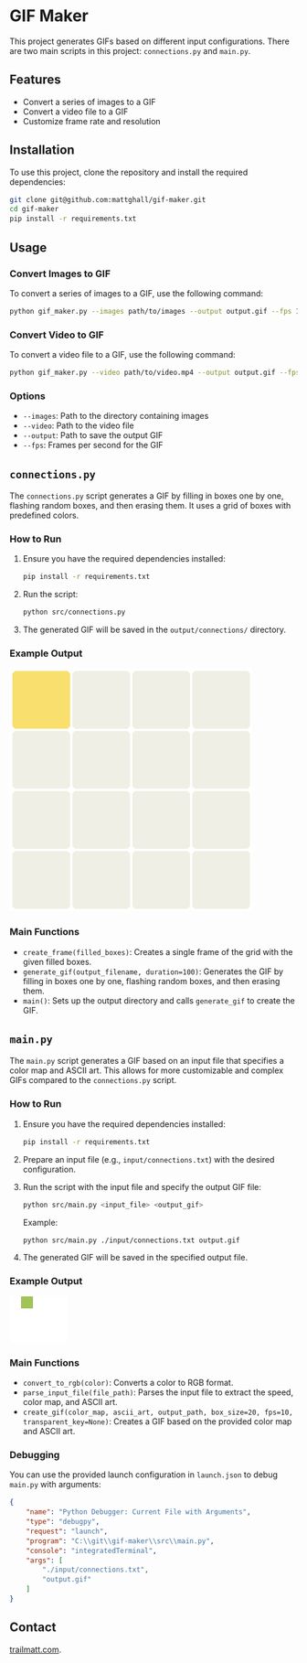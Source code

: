 # GIF Maker

This project generates GIFs based on different input configurations. There are two main scripts in this project: `connections.py` and `main.py`.

## Features

- Convert a series of images to a GIF
- Convert a video file to a GIF
- Customize frame rate and resolution

## Installation

To use this project, clone the repository and install the required dependencies:

```bash
git clone git@github.com:mattghall/gif-maker.git
cd gif-maker
pip install -r requirements.txt
```

## Usage

### Convert Images to GIF

To convert a series of images to a GIF, use the following command:

```bash
python gif_maker.py --images path/to/images --output output.gif --fps 10
```

### Convert Video to GIF

To convert a video file to a GIF, use the following command:

```bash
python gif_maker.py --video path/to/video.mp4 --output output.gif --fps 10
```

### Options

- `--images`: Path to the directory containing images
- `--video`: Path to the video file
- `--output`: Path to save the output GIF
- `--fps`: Frames per second for the GIF

## `connections.py`

The `connections.py` script generates a GIF by filling in boxes one by one, flashing random boxes, and then erasing them. It uses a grid of boxes with predefined colors.

### How to Run

1. Ensure you have the required dependencies installed:
    ```sh
    pip install -r requirements.txt
    ```

2. Run the script:
    ```sh
    python src/connections.py
    ```

3. The generated GIF will be saved in the `output/connections/` directory.

### Example Output
![Example GIF](example/connections.gif)

### Main Functions

- `create_frame(filled_boxes)`: Creates a single frame of the grid with the given filled boxes.
- `generate_gif(output_filename, duration=100)`: Generates the GIF by filling in boxes one by one, flashing random boxes, and then erasing them.
- `main()`: Sets up the output directory and calls `generate_gif` to create the GIF.

## `main.py`

The `main.py` script generates a GIF based on an input file that specifies a color map and ASCII art. This allows for more customizable and complex GIFs compared to the `connections.py` script.

### How to Run

1. Ensure you have the required dependencies installed:
    ```sh
    pip install -r requirements.txt
    ```

2. Prepare an input file (e.g., `input/connections.txt`) with the desired configuration.

3. Run the script with the input file and specify the output GIF file:
    ```sh
    python src/main.py <input_file> <output_gif>
    ```

    Example:
    ```sh
    python src/main.py ./input/connections.txt output.gif
    ```

4. The generated GIF will be saved in the specified output file.
### Example Output
![Example GIF](example/m-output.gif)

### Main Functions

- `convert_to_rgb(color)`: Converts a color to RGB format.
- `parse_input_file(file_path)`: Parses the input file to extract the speed, color map, and ASCII art.
- `create_gif(color_map, ascii_art, output_path, box_size=20, fps=10, transparent_key=None)`: Creates a GIF based on the provided color map and ASCII art.

### Debugging

You can use the provided launch configuration in `launch.json` to debug `main.py` with arguments:
```json
{
    "name": "Python Debugger: Current File with Arguments",
    "type": "debugpy",
    "request": "launch",
    "program": "C:\\git\\gif-maker\\src\\main.py",
    "console": "integratedTerminal",
    "args": [
        "./input/connections.txt",
        "output.gif"
    ]
}
```

## Contact

[trailmatt.com](https://trailmatt.com).

